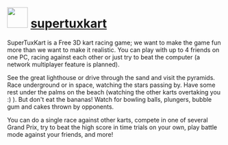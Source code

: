 # <img src="https://cdn.jsdelivr.net/gh/chocolatey-community/chocolatey-packages@edba4a5849ff756e767cba86641bea97ff5721fe/icons/supertuxkart.png" width="48" height="48"/> [supertuxkart](https://chocolatey.org/packages/supertuxkart)


SuperTuxKart is a Free 3D kart racing game; we want to make the game fun more than we want to make it realistic. You can play with up to 4 friends on one PC, racing against each other or just try to beat the computer (a network multiplayer feature is planned).

See the great lighthouse or drive through the sand and visit the pyramids. Race underground or in space, watching the stars passing by. Have some rest under the palms on the beach (watching the other karts overtaking you :) ). But don't eat the bananas! Watch for bowling balls, plungers, bubble gum and cakes thrown by opponents.

You can do a single race against other karts, compete in one of several Grand Prix, try to beat the high score in time trials on your own, play battle mode against your friends, and more!

